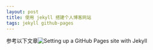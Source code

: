 ```yaml
---
layout: post
title: 使用 jekyll 搭建个人博客网站
tags: jekyll github-pages
---
```


参考以下文章![Setting up a GitHub Pages site with Jekyll](https://docs.github.com/en/pages/setting-up-a-github-pages-site-with-jekyll)
